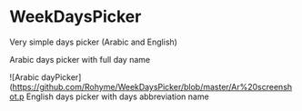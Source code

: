 # WeekDaysPicker
Very simple days picker (Arabic and English)

Arabic days picker with full day name 

![Arabic dayPicker](https://github.com/Rohyme/WeekDaysPicker/blob/master/Ar%20screenshot.p
English days picker with  days abbreviation name


<!--stackedit_data:
eyJoaXN0b3J5IjpbLTE4ODc0MTY3MTIsLTEyNDA5Njg4MDYsMT
A4MDEzMzM1XX0=
-->